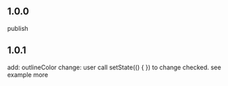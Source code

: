 ## 1.0.0
publish

## 1.0.1
add: outlineColor
change: user call setState(() { }) to change checked.  see example more